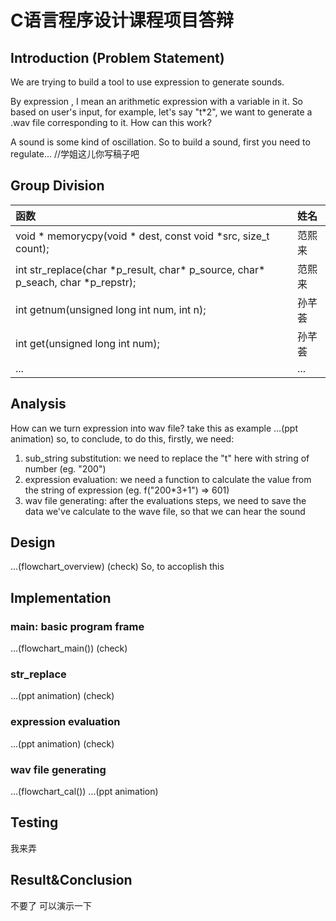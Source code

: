 # C语言程序设计课程项目答辩

## Introduction (Problem Statement)

We are trying to build a tool to use expression to generate sounds.

By expression , I mean an arithmetic expression with a variable in it. So based on user's input, for example, let's say "t*2", we  want to generate a .wav file corresponding to it. How can this work?

A sound is some kind of oscillation. So to build a sound, first you need to regulate... //学姐这儿你写稿子吧

## Group Division
|函数|姓名|
|:-- |:--|
|void \* memorycpy(void \* dest, const void \*src, size_t count);|范熙来|
|int str_replace(char \*p_result, char\* p_source, char\* p_seach, char \*p_repstr);|范熙来|
|int getnum(unsigned long int num, int n);|孙芊荟|
|int get(unsigned long int num);|孙芊荟|
|...|...|

## Analysis
How can we turn expression into wav file?
take this as example
...(ppt animation)
so, to conclude, to do this, firstly, we need:
1. sub_string substitution: we need to replace the "t" here with string of number (eg. "200")
2. expression evaluation: we need a function to calculate the value from the string of expression (eg. f("200*3+1") => 601)
3. wav file generating: after the evaluations steps, we need to save the data we've calculate to the wave file, so that we can hear the sound

## Design
...(flowchart_overview) (check)
So, to accoplish this

## Implementation

### main: basic program frame
...(flowchart_main()) (check)

### str_replace
...(ppt animation) (check)

### expression evaluation
...(ppt animation) (check)

### wav file generating
...(flowchart_cal())
...(ppt animation)

## Testing
我来弄


## Result&Conclusion
不要了
可以演示一下
